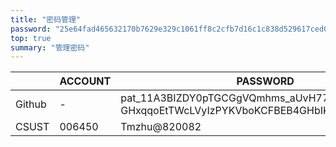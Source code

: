 ```yaml
---
title: "密码管理"
password: "25e64fad465632170b7629e329c1061ff8c2cfb7d16c1c838d529617ced0b1d1"
top: true
summary: "管理密码"
---
```


|                |ACCOUNT   |PASSWORD                                    |
|----------------|----------|--------------------------------------------|
|Github          | -        |pat_11A3BIZDY0pTGCGgVQmhms_aUvH77jA3Md9YjIcOesC<br>GHxqqoEtTWcLVyIzPYKVboKCFBEB4GHbIKNbkuh|
|CSUST           | 006450   |Tmzhu@820082                                |



